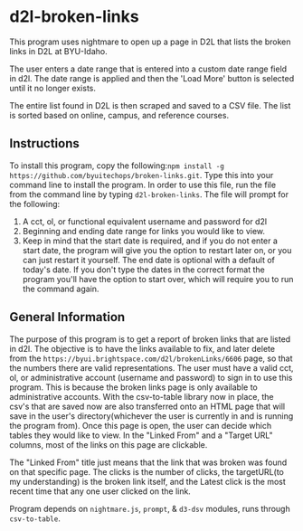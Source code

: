 # d2l-broken-links
This program uses nightmare to open up a page in D2L that lists the broken links in D2L at BYU-Idaho. 

The user enters a date range that is entered into a custom date range field in d2l. The date range is applied and then the 'Load More' button is selected until it no longer exists.

The entire list found in D2L is then scraped and saved to a CSV file. The list is sorted based on online, campus, and reference courses.
## Instructions
To install this program, copy the following:`npm install -g https://github.com/byuitechops/broken-links.git`. Type this into your command line to install the program. 
In order to use this file, run the file from the command line by typing `d2l-broken-links`. The file will prompt for the following:
1. A cct, ol, or functional equivalent username and password for d2l
2. Beginning and ending date range for links you would like to view.
3. Keep in mind that the start date is required, and if you do not enter a start date, the program will give you the option to restart later on, or you can just restart it yourself. The end date is  optional with a default of today's date. If you don't type the dates in the correct format the program you'll have the option to start over, which will require you to run the command again.

## General Information
The purpose of this program is to get a report of broken links that are listed in d2l. The objective is to have the links available to fix, and later delete from the `https://byui.brightspace.com/d2l/brokenLinks/6606` page, so that the numbers there are valid representations.
The user must have a valid cct, ol, or administrative account (username and password) to sign in to use this program. This is because the broken links page is only available to administrative accounts.
With the csv-to-table library now in place, the csv's that are saved now are also transferred onto an HTML page that will save in the user's directory(whichever the user is currently in and is running the program from). Once this page is open, the user can decide which tables they would like to view. In the "Linked From" and a "Target URL" columns, most of the links on this page are clickable.

The "Linked From" title just means that the link that was broken was found on that specific page. The clicks is the number of clicks, the targetURL(to my understanding) is the broken link itself, and the Latest click is the most recent time that any one user clicked on the link.

Program depends on `nightmare.js`, `prompt`,  & `d3-dsv` modules, runs through `csv-to-table`.
